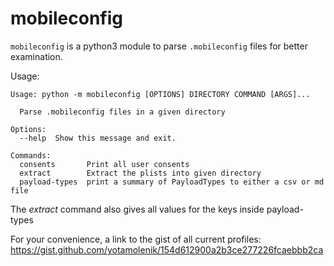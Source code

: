 # mobileconfig

`mobileconfig` is a python3 module to parse `.mobileconfig` files for better examination.

Usage:

```
Usage: python -m mobileconfig [OPTIONS] DIRECTORY COMMAND [ARGS]...

  Parse .mobileconfig files in a given directory

Options:
  --help  Show this message and exit.

Commands:
  consents       Print all user consents
  extract        Extract the plists into given directory
  payload-types  print a summary of PayloadTypes to either a csv or md file
```

The _extract_ command also gives all values for the keys inside payload-types

For your convenience, a link to the gist of all current profiles:  
https://gist.github.com/yotamolenik/154d612900a2b3ce277226fcaebbb2ca